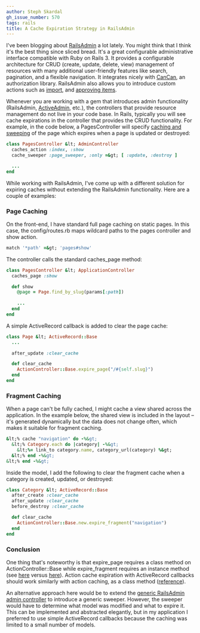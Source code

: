 ```yaml
---
author: Steph Skardal
gh_issue_number: 570
tags: rails
title: A Cache Expiration Strategy in RailsAdmin
---
```




I've been blogging about [RailsAdmin](https://github.com/sferik/rails_admin) a lot lately. You might think that I think it's the best thing since sliced bread. It's a great configurable administrative interface compatible with Ruby on Rails 3. It provides a configurable architecture for CRUD (create, update, delete, view) management of resources with many additional user-friendly features like search, pagination, and a flexible navigation. It integrates nicely with [CanCan](https://github.com/ryanb/cancan), an authorization library. RailsAdmin also allows you to introduce custom actions such as [import](http://blog.endpoint.com/2012/02/railsadmin-import-part-2.html), and [approving items](http://blog.endpoint.com/2012/03/railsadmin-custom-action-case-study.html).

Whenever you are working with a gem that introduces admin functionality (RailsAdmin, [ActiveAdmin](http://activeadmin.info/), etc.), the controllers that provide resource management do not live in your code base. In Rails, typically you will see cache expirations in the controller that provides the CRUD functionality. For example, in the code below, a PagesController will specify [caching and sweeping](http://api.rubyonrails.org/classes/ActionController/Caching/Sweeping.html) of the page which expires when a page is updated or destroyed:

```ruby
class PagesController &lt; AdminController
  caches_action :index, :show
  cache_sweeper :page_sweeper, :only =&gt; [ :update, :destroy ]

  ...
end
```

While working with RailsAdmin, I've come up with a different solution for expiring caches without extending the RailsAdmin functionality. Here are a couple of examples:

### Page Caching

On the front-end, I have standard full page caching on static pages. In this case, the config/routes.rb maps wildcard paths to the pages controller and show action.

```ruby
match '*path' =&gt; 'pages#show'
```

The controller calls the standard caches_page method:

```ruby
class PagesController &lt; ApplicationController
  caches_page :show

  def show
    @page = Page.find_by_slug(params[:path])
    
    ...
  end
end
```

A simple ActiveRecord callback is added to clear the page cache:

```ruby
class Page &lt; ActiveRecord::Base
  ...

  after_update :clear_cache

  def clear_cache
    ActionController::Base.expire_page("/#{self.slug}")
  end
end
```

### Fragment Caching

When a page can't be fully cached, I might cache a view shared across the application. In the example below, the shared view is included in the layout – it's generated dynamically but the data does not change often, which makes it suitable for fragment caching.

```ruby
&lt;% cache "navigation" do -%&gt;
  &lt;% Category.each do |category| -%&gt;
    &lt;%= link_to category.name, category_url(category) %&gt;
  &lt;% end -%&gt;
&lt;% end -%&gt;
```

Inside the model, I add the following to clear the fragment cache when a category is created, updated, or destroyed:

```ruby
class Category &lt; ActiveRecord::Base
  after_create :clear_cache
  after_update :clear_cache
  before_destroy :clear_cache

  def clear_cache
    ActionController::Base.new.expire_fragment("navigation")
  end
end
```

### Conclusion

One thing that's noteworthy is that expire_page requires a class method on ActionController::Base while expire_fragment requires an instance method (see [here](https://github.com/rails/rails/blob/master/actionpack/lib/action_controller/caching/pages.rb) versus [here](https://github.com/rails/rails/blob/master/actionpack/lib/action_controller/caching/fragments.rb)). Action cache expiration with ActiveRecord callbacks should work similarly with action caching, as a class method ([reference](https://github.com/rails/rails/blob/master/actionpack/lib/action_controller/caching/actions.rb)).

An alternative approach here would be to extend the [generic RailsAdmin admin controller](https://github.com/sferik/rails_admin/blob/master/app/controllers/rails_admin/main_controller.rb) to introduce a generic sweeper. However, the sweeper would have to determine what model was modified and what to expire it. This can be implemented and abstracted elegantly, but in my application I preferred to use simple ActiveRecord callbacks because the caching was limited to a small number of models.


